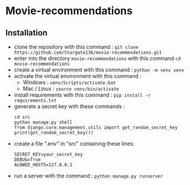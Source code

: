 # Movie-recommendations

## Installation
- clone the repository with this command :
    ```git clone https://github.com/Stargate136/movie-recommendations.git```
- enter into the directory `movie-recommendations` with this command
    ```cd movie-recommendations```
- create a virtual environment with this command :
    ```python -m venv venv```
- activate the virtual environment with this command :
    - Windows : ```venv/Scripts/activate.bat```
    - Mac / Linux : ```source venv/bin/activate```
- install requirements with this command :
    ```pip install -r requirements.txt```
- generate a secret key with these commands :
    ```
    cd src
    python manage.py shell
    from django.core.management.utils import get_random_secret_key
    print(get_random_secret_key())
    ```
- create a file ".env" in "src" containing these lines:
    ```
    SECRET_KEY=your_secret_key
    DEBUG=True
    ALOWED_HOSTS=127.0.0.1
    ```
- run a server with the command :
    ```python manage.py runserver```
